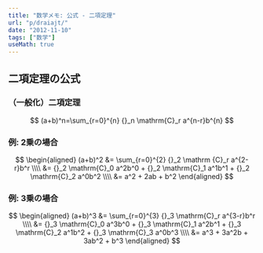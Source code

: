 ```yaml
---
title: "数学メモ: 公式 - 二項定理"
url: "p/draiajt/"
date: "2012-11-10"
tags: ["数学"]
useMath: true
---
```


二項定理の公式
----

### （一般化）二項定理

$$
  (a+b)^n=\sum_{r=0}^{n} {}_n \mathrm{C}_r a^{n-r}b^{n}
$$

### 例: 2乗の場合

$$
  \begin{aligned}
  (a+b)^2 &= \sum_{r=0}^{2} {}_2 \mathrm {C}_r  a^{2-r}b^r \\\\
          &= {}_2 \mathrm{C}_0 a^2b^0 + {}_2 \mathrm{C}_1 a^1b^1 + {}_2 \mathrm{C}_2 a^0b^2 \\\\
          &= a^2 + 2ab + b^2
  \end{aligned}
$$

###  例: 3乗の場合

$$
  \begin{aligned}
  (a+b)^3 &= \sum_{r=0}^{3} {}_3 \mathrm{C}_r a^{3-r}b^r \\\\
          &= {}_3 \mathrm{C}_0 a^3b^0 + {}_3 \mathrm{C}_1 a^2b^1 + {}_3 \mathrm{C}_2 a^1b^2 + {}_3 \mathrm{C}_3 a^0b^3 \\\\
          &= a^3 + 3a^2b + 3ab^2 + b^3
  \end{aligned}
$$
